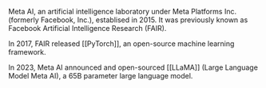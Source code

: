 Meta AI, an artificial intelligence laboratory under Meta Platforms Inc. (formerly Facebook, Inc.), establised in 2015. It was previously known as Facebook Artificial Intelligence Research (FAIR).

In 2017, FAIR released [[PyTorch]], an open-source machine learning framework.

In 2023, Meta AI announced and open-sourced [[LLaMA]] (Large Language Model Meta AI), a 65B parameter large language model.